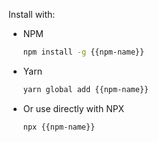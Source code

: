 Install with:

- NPM

  ```sh
  npm install -g {{npm-name}}
  ```

- Yarn

  ```sh
  yarn global add {{npm-name}}
  ```

- Or use directly with NPX

  ```sh
  npx {{npm-name}}
  ```
